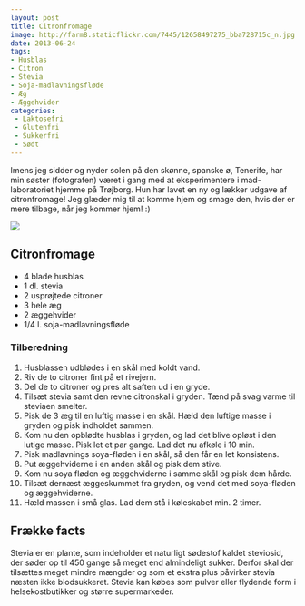 ```yaml
---
layout: post
title: Citronfromage
image: http://farm8.staticflickr.com/7445/12658497275_bba728715c_n.jpg
date: 2013-06-24
tags:
- Husblas
- Citron
- Stevia
- Soja-madlavningsfløde
- Æg
- Æggehvider
categories:
 - Laktosefri
 - Glutenfri
 - Sukkerfri
 - Sødt
---
```

Imens jeg sidder og nyder solen på den skønne, spanske ø, Tenerife, har min
søster (fotografen) været i gang med at eksperimentere i mad-laboratoriet hjemme
på Trøjborg.
Hun har lavet en ny og lækker udgave af citronfromage! Jeg glæder mig til at
komme hjem og smage den, hvis der er mere tilbage, når jeg kommer hjem! :)


[ ![](http://2.bp.blogspot.com/-LfqE_BYcluA/UcgD8u_KWrI/AAAAAAAAA_A/lwZDp4r8wr0/s1600/Citron_fromage.jpg) ](http://2.bp.blogspot.com/-LfqE_BYcluA/UcgD8u_KWrI/AAAAAAAAA_A/lwZDp4r8wr0/s1600/Citron_fromage.jpg)

## Citronfromage
- 4 blade husblas
- 1 dl. stevia
- 2 usprøjtede citroner
- 3 hele æg
- 2 æggehvider 
- 1/4 l. soja-madlavningsfløde 

### Tilberedning
1. Husblassen udblødes i en skål med koldt vand. 
2. Riv de to citroner fint på et rivejern. 
3. Del de to citroner og pres alt saften ud i en gryde. 
4. Tilsæt stevia samt den revne citronskal i gryden. Tænd på svag varme til
   steviaen smelter. 
5. Pisk de 3 æg til en luftig masse i en skål. Hæld den luftige masse i gryden
   og pisk indholdet sammen. 
6. Kom nu den opblødte husblas i gryden, og lad det blive opløst i den lutige
   masse. Pisk let et par gange. Lad det nu afkøle i 10 min. 
7. Pisk madlavnings soya-fløden i en skål, så den får en let konsistens. 
8. Put æggehviderne i en anden skål og pisk dem stive. 
9. Kom nu soya fløden og æggehviderne i samme skål og pisk dem hårde. 
10. Tilsæt dernæst æggeskummet fra gryden, og vend det med soya-fløden og
    æggehviderne. 
11. Hæld massen i små glas. Lad dem stå i køleskabet min. 2 timer.

## Frække facts
Stevia er en plante, som indeholder et naturligt sødestof kaldet steviosid, der
søder op til 450 gange så meget end almindeligt sukker. Derfor skal der
tilsættes meget mindre mængder og som et ekstra plus påvirker stevia næsten ikke
blodsukkeret. Stevia kan købes som pulver eller flydende form i
helsekostbutikker og større supermarkeder.
